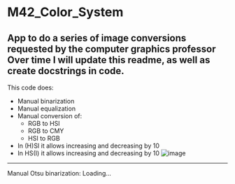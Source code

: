 # M42_Color_System
App to do a series of image conversions requested by the computer graphics professor
Over time I will update this readme, as well as create docstrings in code.
-------
This code does:
- Manual binarization
- Manual equalization
- Manual conversion of:
  - RGB to HSI
  - RGB to CMY
  - HSI to RGB
- In (H)SI it allows increasing and decreasing by 10
- In HS(I) it allows increasing and decreasing by 10
![image](https://user-images.githubusercontent.com/67249275/226203831-1b0cfa74-2640-47a2-b79d-44f8690fbc00.png)
-----
Manual Otsu binarization: Loading...

